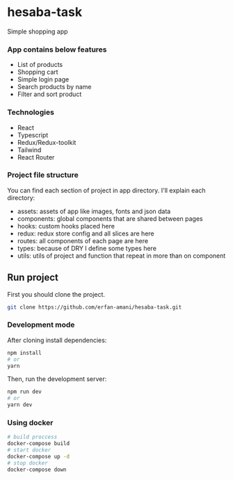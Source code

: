 # hesaba-task

Simple shopping app

### App contains below features

- List of products
- Shopping cart
- Simple login page
- Search products by name
- Filter and sort product

### Technologies

- React
- Typescript
- Redux/Redux-toolkit
- Tailwind
- React Router

### Project file structure

You can find each section of project in app directory.
I'll explain each directory:

- assets: assets of app like images, fonts and json data
- components: global components that are shared between pages
- hooks: custom hooks placed here
- redux: redux store config and all slices are here
- routes: all components of each page are here
- types: because of DRY I define some types here
- utils: utils of project and function that repeat in more than on component

## Run project

First you should clone the project.

```bash
git clone https://github.com/erfan-amani/hesaba-task.git
```

### Development mode

After cloning install dependencies:

```bash
npm install
# or
yarn
```

Then, run the development server:

```bash
npm run dev
# or
yarn dev
```

### Using docker

```bash
# build proccess
docker-compose build
# start docker
docker-compose up -d
# stop docker
docker-compose down
```
